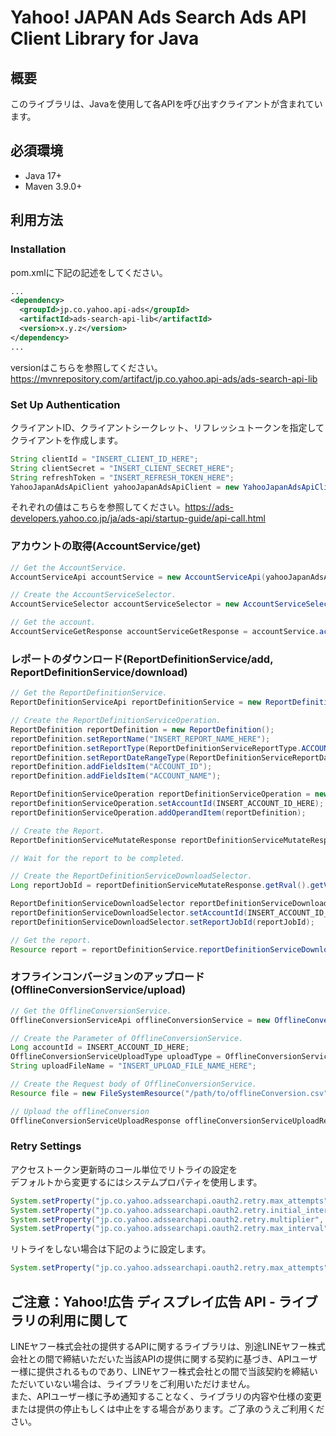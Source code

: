 # Yahoo! JAPAN Ads Search Ads API Client Library for Java

## 概要

このライブラリは、Javaを使用して各APIを呼び出すクライアントが含まれています。

## 必須環境

* Java 17+
* Maven 3.9.0+

## 利用方法

### Installation

pom.xmlに下記の記述をしてください。
```xml
...
<dependency>
  <groupId>jp.co.yahoo.api-ads</groupId>
  <artifactId>ads-search-api-lib</artifactId>
  <version>x.y.z</version>
</dependency>
...
```
versionはこちらを参照してください。https://mvnrepository.com/artifact/jp.co.yahoo.api-ads/ads-search-api-lib

### Set Up Authentication

クライアントID、クライアントシークレット、リフレッシュトークンを指定してクライアントを作成します。
```java
String clientId = "INSERT_CLIENT_ID_HERE";
String clientSecret = "INSERT_CLIENT_SECRET_HERE";
String refreshToken = "INSERT_REFRESH_TOKEN_HERE";
YahooJapanAdsApiClient yahooJapanAdsApiClient = new YahooJapanAdsApiClient(clientId, clientSecret, refreshToken);
```
それぞれの値はこちらを参照してください。https://ads-developers.yahoo.co.jp/ja/ads-api/startup-guide/api-call.html

### アカウントの取得(AccountService/get)

```Java
// Get the AccountService.
AccountServiceApi accountService = new AccountServiceApi(yahooJapanAdsApiClient);

// Create the AccountServiceSelector.
AccountServiceSelector accountServiceSelector = new AccountServiceSelector();

// Get the account.
AccountServiceGetResponse accountServiceGetResponse = accountService.accountServiceGetPost(accountServiceSelector);
```

### レポートのダウンロード(ReportDefinitionService/add, ReportDefinitionService/download) 

```java
// Get the ReportDefinitionService.
ReportDefinitionServiceApi reportDefinitionService = new ReportDefinitionServiceApi(yahooJapanAdsApiClient);

// Create the ReportDefinitionServiceOperation.
ReportDefinition reportDefinition = new ReportDefinition();
reportDefinition.setReportName("INSERT_REPORT_NAME_HERE");
reportDefinition.setReportType(ReportDefinitionServiceReportType.ACCOUNT);
reportDefinition.setReportDateRangeType(ReportDefinitionServiceReportDateRangeType.LAST_7_DAYS);
reportDefinition.addFieldsItem("ACCOUNT_ID");
reportDefinition.addFieldsItem("ACCOUNT_NAME");

ReportDefinitionServiceOperation reportDefinitionServiceOperation = new ReportDefinitionServiceOperation();
reportDefinitionServiceOperation.setAccountId(INSERT_ACCOUNT_ID_HERE);
reportDefinitionServiceOperation.addOperandItem(reportDefinition);

// Create the Report.
ReportDefinitionServiceMutateResponse reportDefinitionServiceMutateResponse = reportDefinitionService.reportDefinitionServiceAddPost(reportDefinitionServiceOperation);

// Wait for the report to be completed.

// Create the ReportDefinitionServiceDownloadSelector.
Long reportJobId = reportDefinitionServiceMutateResponse.getRval().getValues().get(0).getReportDefinition().getReportJobId();

ReportDefinitionServiceDownloadSelector reportDefinitionServiceDownloadSelector = new ReportDefinitionServiceDownloadSelector();
reportDefinitionServiceDownloadSelector.setAccountId(INSERT_ACCOUNT_ID_HERE);
reportDefinitionServiceDownloadSelector.setReportJobId(reportJobId);

// Get the report.
Resource report = reportDefinitionService.reportDefinitionServiceDownloadPost(reportDefinitionServiceDownloadSelector);
```

### オフラインコンバージョンのアップロード(OfflineConversionService/upload)

```java
// Get the OfflineConversionService.
OfflineConversionServiceApi offlineConversionService = new OfflineConversionServiceApi(yahooJapanAdsApiClient);

// Create the Parameter of OfflineConversionService.
Long accountId = INSERT_ACCOUNT_ID_HERE;
OfflineConversionServiceUploadType uploadType = OfflineConversionServiceUploadType.NEW; // Specify the uploadType.
String uploadFileName = "INSERT_UPLOAD_FILE_NAME_HERE";

// Create the Request body of OfflineConversionService.
Resource file = new FileSystemResource("/path/to/offlineConversion.csv");

// Upload the offlineConversion
OfflineConversionServiceUploadResponse offlineConversionServiceUploadResponse = offlineConversionService.offlineConversionServiceUploadPost(accountId, uploadType, uploadFileName, file);
```

### Retry Settings
アクセストークン更新時のコール単位でリトライの設定を  
デフォルトから変更するにはシステムプロパティを使用します。
```java
System.setProperty("jp.co.yahoo.adssearchapi.oauth2.retry.max_attempts", "3");
System.setProperty("jp.co.yahoo.adssearchapi.oauth2.retry.initial_interval", "1000");
System.setProperty("jp.co.yahoo.adssearchapi.oauth2.retry.multiplier", "2");
System.setProperty("jp.co.yahoo.adssearchapi.oauth2.retry.max_interval", "2000");
```
リトライをしない場合は下記のように設定します。
```java
System.setProperty("jp.co.yahoo.adssearchapi.oauth2.retry.max_attempts", "1");
```

## ご注意：Yahoo!広告 ディスプレイ広告 API - ライブラリの利用に関して

LINEヤフー株式会社の提供するAPIに関するライブラリは、別途LINEヤフー株式会社との間で締結いただいた当該APIの提供に関する契約に基づき、APIユーザー様に提供されるものであり、LINEヤフー株式会社との間で当該契約を締結いただいていない場合は、ライブラリをご利用いただけません。  
また、APIユーザー様に予め通知することなく、ライブラリの内容や仕様の変更または提供の停止もしくは中止をする場合があります。ご了承のうえご利用ください。  
